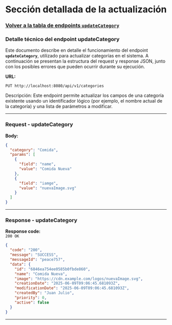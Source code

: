 # Sección detallada de la actualización

### [Volver a la tabla de endpoints `updateCategory`](service-documentation-endpoints-update-category.md#tabla-update-category)

### Detalle técnico del endpoint updateCategory

Este documento describe en detalle el funcionamiento del endpoint **`updateCategory`**, utilizado para actualizar categorías en el sistema. A continuación se presentan la estructura del request y response JSON, junto con los posibles errores que pueden ocurrir durante su ejecución.

**URL:**

```http
PUT http://localhost:8080/api/v1/categories
```

Descripción:
Este endpoint permite actualizar los campos de una categoría existente usando un identificador lógico (por ejemplo, el nombre actual de la categoría) y una lista de parámetros a modificar.

---
<a name="request-update-category"></a>
### Request - updateCategory

**Body:**

```json
{
  "category": "Comida",
  "params": [
    {
      "field": "name",
      "value": "Comida Nueva"
    },
    {
      "field": "iamge",
      "value": "nuevaImage.svg"
    }
  ]
}
```

---
<a name="response-update-category"></a>
### Response - updateCategory

**Response code:**  
`200 OK`

```json
{
  "code": "200",
  "message": "SUCCESS",
  "messageId": "peace757",
  "data": {
    "id": "6846ea754ee0585b0fbde860",
    "name": "Comida Nueva",
    "image": "https://cdn.example.com/logos/nuevaImage.svg",
    "creationDate": "2025-06-09T09:06:45.681093Z",
    "modificationDate": "2025-06-09T09:06:45.681093Z",
    "createdBy": "Juan Julio",
    "priority": 0,
    "active": false
  }
}
```
---
